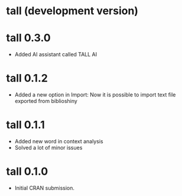 # tall (development version)

# tall 0.3.0
* Added AI assistant called TALL AI

# tall 0.1.2
* Added a new option in Import: Now it is possible to import text file exported from biblioshiny

# tall 0.1.1
* Added new word in context analysis
* Solved a lot of minor issues

# tall 0.1.0

* Initial CRAN submission.
